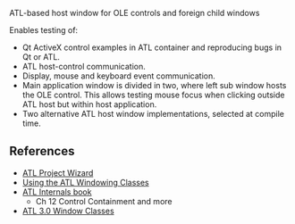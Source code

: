 ATL-based host window for OLE controls and foreign child windows

Enables testing of:
- Qt ActiveX control examples in ATL container and reproducing bugs in Qt or ATL.
- ATL host-control communication.
- Display, mouse and keyboard event communication.
- Main application window is divided in two, where left sub window hosts the OLE control. This allows testing mouse focus when clicking outside ATL host but within host application.
- Two alternative ATL host window implementations, selected at compile time.

## References
- [ATL Project Wizard](https://learn.microsoft.com/en-us/cpp/atl/reference/atl-project-wizard)
- [Using the ATL Windowing Classes](https://www.codeguru.com/cpp/com-tech/atl/article.php/c3605/Using-the-ATL-Windowing-Classes.htm)
- [ATL Internals book](http://www.369o.com/data/books/atl/index.html)
  - Ch 12 Control Containment and more
- [ATL 3.0 Window Classes](https://learn.microsoft.com/en-us/previous-versions/visualstudio/visual-studio-6.0/aa260759(v=vs.60))
